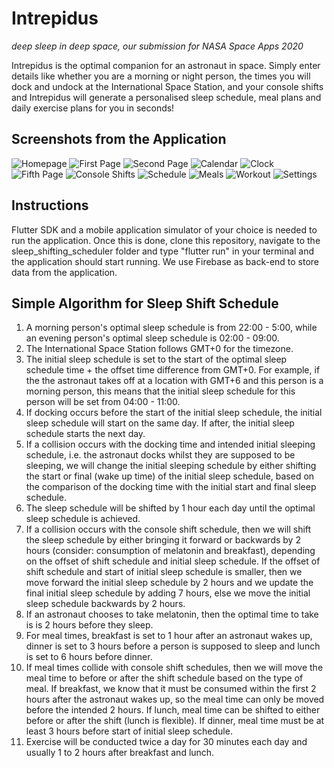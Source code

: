# Intrepidus
*deep sleep in deep space, our submission for NASA Space Apps 2020*

Intrepidus is the optimal companion for an astronaut in space. Simply enter details like whether you are a morning or night person, the times you will dock and undock at the International Space Station, and your console shifts and Intrepidus will generate a personalised sleep schedule, meal plans and daily exercise plans for you in seconds!

## Screenshots from the Application
![Homepage](https://github.com/daniaismadi/intrepidus/blob/main/images/1.png?raw=true)
![First Page](https://github.com/daniaismadi/intrepidus/blob/main/images/2.png?raw=true)
![Second Page](https://github.com/daniaismadi/intrepidus/blob/main/images/3.png?raw=true)
![Calendar](https://github.com/daniaismadi/intrepidus/blob/main/images/4.png?raw=true)
![Clock](https://github.com/daniaismadi/intrepidus/blob/main/images/5.png?raw=true)
![Fifth Page](https://github.com/daniaismadi/intrepidus/blob/main/images/6.png?raw=true)
![Console Shifts](https://github.com/daniaismadi/intrepidus/blob/main/images/7.png?raw=true)
![Schedule](https://github.com/daniaismadi/intrepidus/blob/main/images/8.png?raw=true)
![Meals](https://github.com/daniaismadi/intrepidus/blob/main/images/10.png?raw=true)
![Workout](https://github.com/daniaismadi/intrepidus/blob/main/images/11.png?raw=true)
![Settings](https://github.com/daniaismadi/intrepidus/blob/main/images/12.png?raw=true)

## Instructions
Flutter SDK and a mobile application simulator of your choice is needed to run the application. Once this is done, clone this repository, navigate to the sleep_shifting_scheduler folder and type "flutter run" in your terminal and the application should start running. We use Firebase as back-end to store data from the application.

## Simple Algorithm for Sleep Shift Schedule
1. A morning person's optimal sleep schedule is from 22:00 - 5:00, while an evening person's optimal sleep schedule is 02:00 - 09:00.
2. The International Space Station follows GMT+0 for the timezone.
3. The initial sleep schedule is set to the start of the optimal sleep schedule time + the offset time difference from GMT+0. For example, if the the astronaut takes off at a location with GMT+6 and this person is a morning person, this means that the initial sleep schedule for this person will be set from 04:00 - 11:00.
4. If docking occurs before the start of the initial sleep schedule, the initial sleep schedule will start on the same day. If after, the initial sleep schedule starts the next day.
5. If a collision occurs with the docking time and intended initial sleeping schedule, i.e. the astronaut docks whilst they are supposed to be sleeping, we will 
change the initial sleeping schedule by either shifting the start or final (wake up time) of the initial sleep schedule, based on the comparison of the docking time with the initial start and final sleep schedule.
6. The sleep schedule will be shifted by 1 hour each day until the optimal sleep schedule is achieved.
7. If a collision occurs with the console shift schedule, then we will shift the sleep schedule by either bringing it forward or backwards by 2 hours (consider: consumption of melatonin and breakfast), depending on the offset of shift schedule and initial sleep schedule. If the offset of shift schedule and start of initial sleep schedule is smaller, then we move forward the initial sleep schedule by 2 hours  and we update the final initial sleep schedule by adding 7 hours, else we move the initial sleep schedule backwards by 2 hours.
8. If an astronaut chooses to take melatonin, then the optimal time to take is is 2 hours before they sleep.
9. For meal times, breakfast is set to 1 hour after an astronaut wakes up, dinner is set to 3 hours before a person is supposed to sleep and lunch is set to 6 hours before dinner.
10. If meal times collide with console shift schedules, then we will move the meal time to before or after the shift schedule based on the type of meal. If breakfast, we know that it must be consumed within the first 2 hours after the astronaut wakes up, so the meal time can only be moved before the intended 2 hours. If lunch, meal time can be shifted to either before or after the shift (lunch is flexible). If dinner, meal time must be at least 3 hours before start of initial sleep schedule.
11. Exercise will be conducted twice a day for 30 minutes each day and usually 1 to 2 hours after breakfast and lunch.
